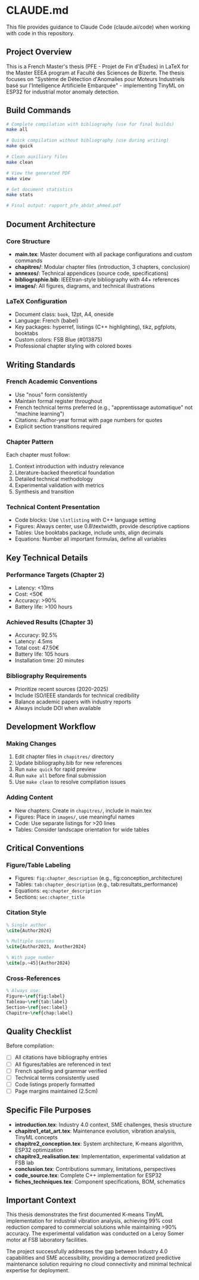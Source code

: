 # CLAUDE.md

This file provides guidance to Claude Code (claude.ai/code) when working with code in this repository.

## Project Overview

This is a French Master's thesis (PFE - Projet de Fin d'Études) in LaTeX for the Master EEEA program at Faculté des Sciences de Bizerte. The thesis focuses on "Système de Détection d'Anomalies pour Moteurs Industriels basé sur l'Intelligence Artificielle Embarquée" - implementing TinyML on ESP32 for industrial motor anomaly detection.

## Build Commands

```bash
# Complete compilation with bibliography (use for final builds)
make all

# Quick compilation without bibliography (use during writing)
make quick

# Clean auxiliary files
make clean

# View the generated PDF
make view

# Get document statistics
make stats

# Final output: rapport_pfe_abdat_ahmed.pdf
```

## Document Architecture

### Core Structure
- **main.tex**: Master document with all package configurations and custom commands
- **chapitres/**: Modular chapter files (introduction, 3 chapters, conclusion)
- **annexes/**: Technical appendices (source code, specifications)
- **bibliographie.bib**: IEEEtran-style bibliography with 44+ references
- **images/**: All figures, diagrams, and technical illustrations

### LaTeX Configuration
- Document class: `book`, 12pt, A4, oneside
- Language: French (babel)
- Key packages: hyperref, listings (C++ highlighting), tikz, pgfplots, booktabs
- Custom colors: FSB Blue (#013875)
- Professional chapter styling with colored boxes

## Writing Standards

### French Academic Conventions
- Use "nous" form consistently
- Maintain formal register throughout
- French technical terms preferred (e.g., "apprentissage automatique" not "machine learning")
- Citations: Author-year format with page numbers for quotes
- Explicit section transitions required

### Chapter Pattern
Each chapter must follow:
1. Context introduction with industry relevance
2. Literature-backed theoretical foundation
3. Detailed technical methodology
4. Experimental validation with metrics
5. Synthesis and transition

### Technical Content Presentation
- Code blocks: Use `\lstlisting` with C++ language setting
- Figures: Always center, use 0.8\textwidth, provide descriptive captions
- Tables: Use booktabs package, include units, align decimals
- Equations: Number all important formulas, define all variables

## Key Technical Details

### Performance Targets (Chapter 2)
- Latency: <10ms
- Cost: <50€
- Accuracy: >90%
- Battery life: >100 hours

### Achieved Results (Chapter 3)
- Accuracy: 92.5%
- Latency: 4.5ms
- Total cost: 47.50€
- Battery life: 105 hours
- Installation time: 20 minutes

### Bibliography Requirements
- Prioritize recent sources (2020-2025)
- Include ISO/IEEE standards for technical credibility
- Balance academic papers with industry reports
- Always include DOI when available

## Development Workflow

### Making Changes
1. Edit chapter files in `chapitres/` directory
2. Update bibliography.bib for new references
3. Run `make quick` for rapid preview
4. Run `make all` before final submission
5. Use `make clean` to resolve compilation issues

### Adding Content
- New chapters: Create in `chapitres/`, include in main.tex
- Figures: Place in `images/`, use meaningful names
- Code: Use separate listings for >20 lines
- Tables: Consider landscape orientation for wide tables

## Critical Conventions

### Figure/Table Labeling
- Figures: `fig:chapter_description` (e.g., fig:conception_architecture)
- Tables: `tab:chapter_description` (e.g., tab:resultats_performance)
- Equations: `eq:chapter_description`
- Sections: `sec:chapter_title`

### Citation Style
```latex
% Single author
\cite{Author2024}

% Multiple sources
\cite{Author2023, Another2024}

% With page number
\cite[p.~45]{Author2024}
```

### Cross-References
```latex
% Always use:
Figure~\ref{fig:label}
Tableau~\ref{tab:label}
Section~\ref{sec:label}
Chapitre~\ref{chap:label}
```

## Quality Checklist

Before compilation:
- [ ] All citations have bibliography entries
- [ ] All figures/tables are referenced in text
- [ ] French spelling and grammar verified
- [ ] Technical terms consistently used
- [ ] Code listings properly formatted
- [ ] Page margins maintained (2.5cm)

## Specific File Purposes

- **introduction.tex**: Industry 4.0 context, SME challenges, thesis structure
- **chapitre1_etat_art.tex**: Maintenance evolution, vibration analysis, TinyML concepts
- **chapitre2_conception.tex**: System architecture, K-means algorithm, ESP32 optimization
- **chapitre3_realisation.tex**: Implementation, experimental validation at FSB lab
- **conclusion.tex**: Contributions summary, limitations, perspectives
- **code_source.tex**: Complete C++ implementation for ESP32
- **fiches_techniques.tex**: Component specifications, BOM, schematics

## Important Context

This thesis demonstrates the first documented K-means TinyML implementation for industrial vibration analysis, achieving 99% cost reduction compared to commercial solutions while maintaining >90% accuracy. The experimental validation was conducted on a Leroy Somer motor at FSB laboratory facilities.

The project successfully addresses the gap between Industry 4.0 capabilities and SME accessibility, providing a democratized predictive maintenance solution requiring no cloud connectivity and minimal technical expertise for deployment.